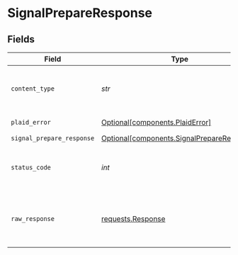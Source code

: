 # SignalPrepareResponse


## Fields

| Field                                                                                          | Type                                                                                           | Required                                                                                       | Description                                                                                    |
| ---------------------------------------------------------------------------------------------- | ---------------------------------------------------------------------------------------------- | ---------------------------------------------------------------------------------------------- | ---------------------------------------------------------------------------------------------- |
| `content_type`                                                                                 | *str*                                                                                          | :heavy_check_mark:                                                                             | HTTP response content type for this operation                                                  |
| `plaid_error`                                                                                  | [Optional[components.PlaidError]](../../models/components/plaiderror.md)                       | :heavy_minus_sign:                                                                             | Error response.                                                                                |
| `signal_prepare_response`                                                                      | [Optional[components.SignalPrepareResponse]](../../models/components/signalprepareresponse.md) | :heavy_minus_sign:                                                                             | OK                                                                                             |
| `status_code`                                                                                  | *int*                                                                                          | :heavy_check_mark:                                                                             | HTTP response status code for this operation                                                   |
| `raw_response`                                                                                 | [requests.Response](https://requests.readthedocs.io/en/latest/api/#requests.Response)          | :heavy_check_mark:                                                                             | Raw HTTP response; suitable for custom response parsing                                        |